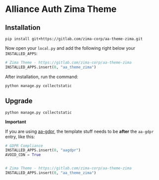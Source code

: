 # Alliance Auth Zima Theme

## Installation

```shell
pip install git+https://gitlab.com/zima-corp/aa-theme-zima.git
```

Now open your `local.py` and add the following right below your `INSTALLED_APPS`:
```python
# Zima Theme - https://gitlab.com/zima-corp/aa-theme-zima
INSTALLED_APPS.insert(0, "aa_theme_zima")
```

After installation, run the command:
```shell
python manage.py collectstatic
```

## Upgrade

```shell
python manage.py collectstatic
```

**Important**

If you are using [aa-gdpr](https://gitlab.com/tactical-supremacy/aa-gdpr), the template stuff needs to be **after** the `aa-gdpr`
entry, like this:

```python
# GDPR Compliance
INSTALLED_APPS.insert(0, "aagdpr")
AVOID_CDN = True


# Zima Theme - https://gitlab.com/zima-corp/aa-theme-zima
INSTALLED_APPS.insert(0, "aa_theme_zima")
```
